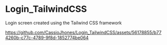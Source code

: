 # Login_TailwindCSS
Login screen created using the Tailwind CSS framework


https://github.com/CassioJhones/Login_TailwindCSS/assets/56178855/b774260b-c77c-4789-9f8d-1852774be064

